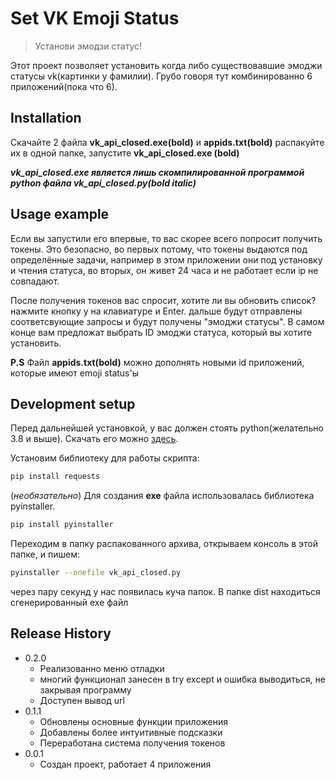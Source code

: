 # Set VK Emoji Status
> Установи эмодзи статус!


Этот проект позволяет установить когда либо существовавшие эмоджи статусы vk(картинки у фамилии). Грубо говоря тут комбинированно 6 приложений(пока что 6). 


## Installation

Скачайте 2 файла __vk_api_closed.exe(bold)__ и __appids.txt(bold)__
распакуйте их в одной папке, запустите  __vk_api_closed.exe (bold)__

___*vk_api_closed.exe* является лишь скомпилированной программой python файла *vk_api_closed.py*(bold italic)___ 

## Usage example

Если вы запустили его впервые, то вас скорее всего попросит получить токены. Это безопасно, во первых потому, что токены выдаются под определённые задачи, например в этом приложении они под установку и чтения статуса, во вторых, он живет 24 часа и не работает если ip не совпадают.

После получения токенов вас спросит, хотите ли вы обновить список? нажмите кнопку y на клавиатуре и Enter. дальше будут отправлены соответсвующие запросы и будут получены "эмоджи статусы".
В самом конце вам предложат выбрать ID эмоджи статуса, который вы хотите установить.

__P.S__
Файл __appids.txt(bold)__ можно дополнять новыми id приложений, которые имеют emoji status'ы

## Development setup

Перед дальнейшей установкой, у вас должен стоять python(желательно 3.8 и выше). Скачать его можно [здесь][py].

Установим библиотеку для работы скрипта:
```sh
pip install requests
```
(*необязательно*) Для создания __exe__ файла использовалась библиотека pyinstaller.
```sh
pip install pyinstaller
```
Переходим в папку распакованного архива, открываем консоль в этой папке, и пишем:
```sh
pyinstaller --onefile vk_api_closed.py
```
через пару секунд у нас появилась куча папок. В папке dist находиться сгенерированный exe файл

## Release History
* 0.2.0
    * Реализованно меню отладки
    * многий функционал занесен в try except и ошибка выводиться, не закрывая программу
    * Доступен вывод url
* 0.1.1
    * Обновлены основные функции приложения
    * Добавлены более интуитивные подсказки
    * Переработана система получения токенов
* 0.0.1
    * Создан проект, работает 4 приложения

<!-- Markdown link & img dfn's -->
[py]: https://www.python.org/
